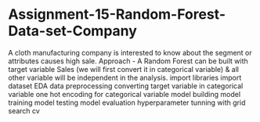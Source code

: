 # Assignment-15-Random-Forest-Data-set-Company
A cloth manufacturing company is interested to know about the segment or attributes causes high sale. Approach - A Random Forest can be built with target variable Sales (we will first convert it in categorical variable) &amp; all other variable will be independent in the analysis. import libraries import dataset EDA data preprocessing converting target variable in categorical variable one hot encoding for categorical variable model building  model training model testing model evaluation  hyperparameter tunning with grid search cv
